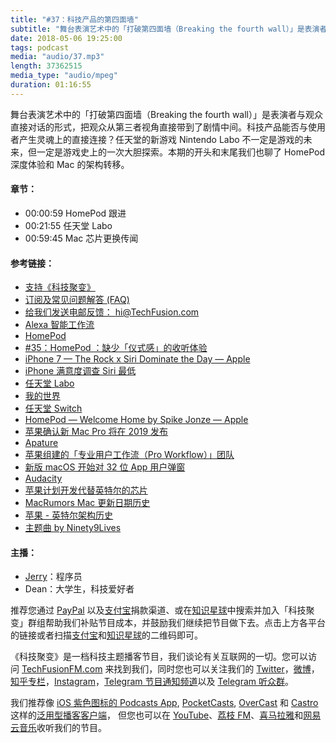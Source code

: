 ```yaml
---
title: "#37：科技产品的第四面墙"
subtitle: "舞台表演艺术中的「打破第四面墙（Breaking the fourth wall）」是表演者与观众直接对话的形式，把观众从第三者视角直接带到了剧情中间。科技产品能否与使用者产生灵魂上的直接连接？任天堂的新游戏 Nintendo Labo 不一定是游戏的未来，但一定是游戏史上的一次大胆探索。本期的开头和末尾我们也聊了 HomePod 深度体验和 Mac 的架构转移。"
date: 2018-05-06 19:25:00
tags: podcast
media: "audio/37.mp3"
length: 37362515 
media_type: "audio/mpeg"
duration: 01:16:55
---
```


舞台表演艺术中的「打破第四面墙（Breaking the fourth wall）」是表演者与观众直接对话的形式，把观众从第三者视角直接带到了剧情中间。科技产品能否与使用者产生灵魂上的直接连接？任天堂的新游戏 Nintendo Labo 不一定是游戏的未来，但一定是游戏史上的一次大胆探索。本期的开头和末尾我们也聊了 HomePod 深度体验和 Mac 的架构转移。

#### 章节：

- 00:00:59 HomePod 跟进
- 00:21:55 任天堂 Labo
- 00:59:45 Mac 芯片更换传闻

#### 参考链接：

- [支持《科技聚变》](https://techfusionfm.com/donate)
- [订阅及常见问题解答 (FAQ)](https://techfusionfm.com/faq)
- [给我们发送电邮反馈： hi@TechFusion.com](mailto:hi@techfusionfm.com)
- [Alexa 智能工作流](https://www.theverge.com/2018/4/4/17196772/alexa-music-routines-good-morning)
- [HomePod](https://www.apple.com/homepod/)
- [#35：HomePod ：缺少「仪式感」的收听体验](https://www.TechFusionFM.com/35/)
- [iPhone 7 — The Rock x Siri Dominate the Day — Apple](https://www.youtube.com/watch?v=ufBLI6bB9sg)
- [iPhone 满意度调查 Siri 最低](http://www.businessinsider.com/apple-iphone-x-early-adopters-siri-satisfaction-2018-4)
- [任天堂 Labo](https://labo.nintendo.com)
- [我的世界](https://minecraft.net/en-us/)
- [任天堂 Switch](http://nintendo.com/switch)
- [HomePod — Welcome Home by Spike Jonze — Apple](https://www.youtube.com/watch?v=305ryPvU6A8)
- [苹果确认新 Mac Pro 将在 2019 发布](https://www.theverge.com/2018/4/5/17202710/apple-mac-pro-new-2019-release-date-confirmed)
- [Apature](https://support.apple.com/zh-cn/aperture)
- [苹果组建的「专业用户工作流（Pro Workflow）」团队](https://techcrunch.com/2018/04/05/apples-2019-imac-pro-will-be-shaped-by-workflows/)
- [新版 macOS 开始对 32 位 App 用户弹窗](https://www.theverge.com/2018/4/12/17228374/apple-macos-32-bit-app-alert)
- [Audacity](https://www.audacityteam.org)
- [苹果计划开发代替英特尔的芯片](https://www.bloomberg.com/news/articles/2018-04-02/apple-is-said-to-plan-move-from-intel-to-own-mac-chips-from-2020)
- [MacRumors Mac 更新日期历史](https://buyersguide.macrumors.com/#Mac)
- [苹果 - 英特尔架构历史](https://en.wikipedia.org/wiki/Apple%27s_transition_to_Intel_processors)
- [主题曲 by Ninety9Lives](http://99l.tv/BleedingThroughYU)

#### 主播：

- [Jerry](https://twitter.com/jerryfzhang)：程序员
- Dean：大学生，科技爱好者

推荐您通过 [PayPal](https://paypal.me/techfusionfm/5) 以及[支付宝](HTTPS://QR.ALIPAY.COM/FKX09288AJOENI0MVZXM12)捐款渠道、或在[知识星球](https://www.xiaomiquan.com)中搜索并加入「科技聚变」群组帮助我们补贴节目成本，并鼓励我们继续把节目做下去。点击上方各平台的链接或者扫描[支付宝](https://techfusionfm.com/images/QR.JPG)和[知识星球](https://t.zsxq.com/IEmEM3f)的二维码即可。

《科技聚变》是一档科技主题播客节目，我们谈论有关互联网的一切。您可以访问 [TechFusionFM.com](https://TechFusionFM.com) 来找到我们，同时您也可以关注我们的 [Twitter](http://twitter.com/TechFusionFM)，[微博](http://weibo.com/TechFusionFM)，[知乎专栏](https://zhuanlan.zhihu.com/TechFusion)，[Instagram](http://instagram.com/TechFusionFM)，[Telegram 节目通知频道](https://t.me/TechFusionFM)以及 [Telegram 听众群](https://t.me/TechFusionChat)。

我们推荐像 [iOS 紫色图标的 Podcasts App](https://itunes.apple.com/cn/podcast/id1202658654), [PocketCasts](http://pca.st/podcast/28fcd200-cc7c-0134-10da-25324e2a541d), [OverCast](https://overcast.fm) 和 [Castro](http://supertop.co/castro/) 这样的[泛用型播客客户端](https://techfusionfm.com/faq)， 但您也可以在 [YouTube](https://www.youtube.com/channel/UC6uvHf21Tjm5lepw6P2Ki-Q)、[荔枝 FM](https://www.lizhi.fm/1494013/)、[喜马拉雅](http://www.ximalaya.com/72456289/album/6648521)和[网易云音乐](http://music.163.com/#/djradio?id=347498120)收听我们的节目。
